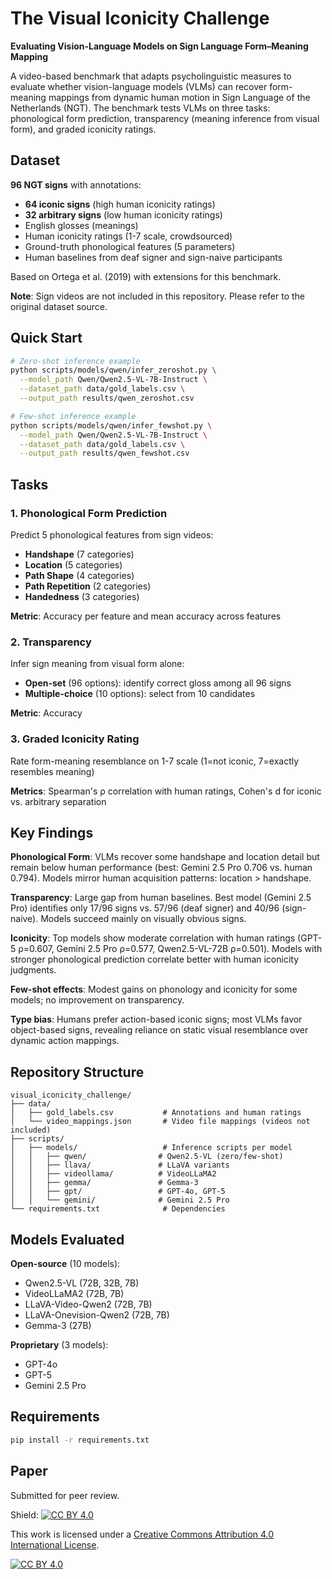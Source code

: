 # The Visual Iconicity Challenge

**Evaluating Vision-Language Models on Sign Language Form–Meaning Mapping**

A video-based benchmark that adapts psycholinguistic measures to evaluate whether vision-language models (VLMs) can recover form-meaning mappings from dynamic human motion in Sign Language of the Netherlands (NGT). The benchmark tests VLMs on three tasks: phonological form prediction, transparency (meaning inference from visual form), and graded iconicity ratings.

## Dataset

**96 NGT signs** with annotations:
- **64 iconic signs** (high human iconicity ratings)
- **32 arbitrary signs** (low human iconicity ratings)
- English glosses (meanings)
- Human iconicity ratings (1-7 scale, crowdsourced)
- Ground-truth phonological features (5 parameters)
- Human baselines from deaf signer and sign-naive participants

Based on Ortega et al. (2019) with extensions for this benchmark.

**Note**: Sign videos are not included in this repository. Please refer to the original dataset source.

## Quick Start

```bash
# Zero-shot inference example
python scripts/models/qwen/infer_zeroshot.py \
  --model_path Qwen/Qwen2.5-VL-7B-Instruct \
  --dataset_path data/gold_labels.csv \
  --output_path results/qwen_zeroshot.csv

# Few-shot inference example  
python scripts/models/qwen/infer_fewshot.py \
  --model_path Qwen/Qwen2.5-VL-7B-Instruct \
  --dataset_path data/gold_labels.csv \
  --output_path results/qwen_fewshot.csv
```

## Tasks

### 1. Phonological Form Prediction
Predict 5 phonological features from sign videos:
- **Handshape** (7 categories)
- **Location** (5 categories) 
- **Path Shape** (4 categories)
- **Path Repetition** (2 categories)
- **Handedness** (3 categories)

**Metric**: Accuracy per feature and mean accuracy across features

### 2. Transparency
Infer sign meaning from visual form alone:
- **Open-set** (96 options): identify correct gloss among all 96 signs
- **Multiple-choice** (10 options): select from 10 candidates

**Metric**: Accuracy

### 3. Graded Iconicity Rating
Rate form-meaning resemblance on 1-7 scale (1=not iconic, 7=exactly resembles meaning)

**Metrics**: Spearman's ρ correlation with human ratings, Cohen's d for iconic vs. arbitrary separation

## Key Findings

**Phonological Form**: VLMs recover some handshape and location detail but remain below human performance (best: Gemini 2.5 Pro 0.706 vs. human 0.794). Models mirror human acquisition patterns: location > handshape.

**Transparency**: Large gap from human baselines. Best model (Gemini 2.5 Pro) identifies only 17/96 signs vs. 57/96 (deaf signer) and 40/96 (sign-naive). Models succeed mainly on visually obvious signs.

**Iconicity**: Top models show moderate correlation with human ratings (GPT-5 ρ=0.607, Gemini 2.5 Pro ρ=0.577, Qwen2.5-VL-72B ρ=0.501). Models with stronger phonological prediction correlate better with human iconicity judgments.

**Few-shot effects**: Modest gains on phonology and iconicity for some models; no improvement on transparency.

**Type bias**: Humans prefer action-based iconic signs; most VLMs favor object-based signs, revealing reliance on static visual resemblance over dynamic action mappings.

## Repository Structure

```
visual_iconicity_challenge/
├── data/
│   ├── gold_labels.csv           # Annotations and human ratings
│   └── video_mappings.json       # Video file mappings (videos not included)
├── scripts/
│   ├── models/                   # Inference scripts per model
│   │   ├── qwen/                # Qwen2.5-VL (zero/few-shot)
│   │   ├── llava/               # LLaVA variants
│   │   ├── videollama/          # VideoLLaMA2
│   │   ├── gemma/               # Gemma-3
│   │   ├── gpt/                 # GPT-4o, GPT-5
│   │   └── gemini/              # Gemini 2.5 Pro
└── requirements.txt              # Dependencies
```

## Models Evaluated

**Open-source** (10 models):
- Qwen2.5-VL (72B, 32B, 7B)
- VideoLLaMA2 (72B, 7B)
- LLaVA-Video-Qwen2 (72B, 7B)
- LLaVA-Onevision-Qwen2 (72B, 7B)
- Gemma-3 (27B)

**Proprietary** (3 models):
- GPT-4o
- GPT-5
- Gemini 2.5 Pro

## Requirements

```bash
pip install -r requirements.txt
```

## Paper

Submitted for peer review.

Shield: [![CC BY 4.0][cc-by-shield]][cc-by]

This work is licensed under a
[Creative Commons Attribution 4.0 International License][cc-by].

[![CC BY 4.0][cc-by-image]][cc-by]

[cc-by]: http://creativecommons.org/licenses/by/4.0/
[cc-by-image]: https://i.creativecommons.org/l/by/4.0/88x31.png
[cc-by-shield]: https://img.shields.io/badge/License-CC%20BY%204.0-lightgrey.svg
